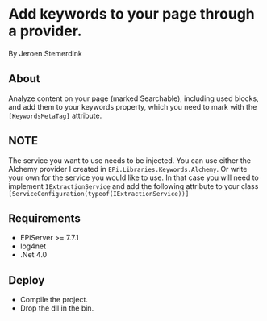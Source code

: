 ﻿# Add keywords to your page through a provider.

By Jeroen Stemerdink

## About

Analyze content on your page (marked Searchable), including used blocks, and add them to your keywords property,
which you need to mark with the ```[KeywordsMetaTag]``` attribute.

## NOTE
The service you want to use needs to be injected.
You can use either the Alchemy provider I created in ```EPi.Libraries.Keywords.Alchemy```. 
Or write your own for the service you would like to use. In that case you will need to implement  ```IExtractionService``` and add the following attribute to your class ```[ServiceConfiguration(typeof(IExtractionService))]``` 


## Requirements

* EPiServer >= 7.7.1
* log4net
* .Net 4.0

## Deploy

* Compile the project.
* Drop the dll in the bin.
